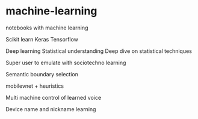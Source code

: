 # machine-learning
notebooks with machine learning

Scikit learn
Keras
Tensorflow

Deep learning 
Statistical understanding 
Deep dive on statistical techniques

Super user to emulate with sociotechno learning 

Semantic boundary selection 

mobilevnet + heuristics 

Multi machine control of learned voice

Device name and nickname learning
